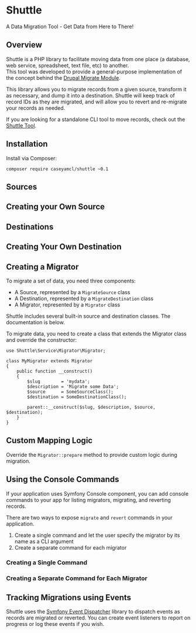 # Shuttle

A Data Migration Tool - Get Data from Here to There!

## Overview

Shuttle is a PHP library to facilitate moving data from one place 
(a database, web service, spreadsheet, text file, etc) to another.  
This tool was developed to provide a general-purpose implementation of the concept 
behind the [Drupal Migrate Module](https://www.drupal.org/project/migrate).

This library allows you to migrate records from a given source, transform it as necessary,
and dump it into a destination.  Shuttle will keep track of record IDs as they are migrated,
and will allow you to revert and re-migrate your records as needed.

If you are looking for a standalone CLI tool to move records, check out the [Shuttle Tool](#).

## Installation

Install via Composer:

    composer require caseyamcl/shuttle ~0.1

## Sources

## Creating your Own Source

## Destinations

## Creating Your Own Destination

## Creating a Migrator

To migrate a set of data, you need three components:

* A Source, represented by a `MigrateSource` class
* A Destination, represented by a `MigrateDestination` class
* A Migrator, represented by a `Migrator` class

Shuttle includes several built-in source and destination classes.  The documentation is below.

To migrate data, you need to create a class that extends the Migrator class and override the constructor:

    use Shuttle\Service\Migrator\Migrator;
    
    class MyMigrator extends Migrator
    {
        public function __construct()
        {
            $slug        = 'mydata';
            $description = 'Migrate some Data';
            $source      = SomeSourceClass();
            $destination = SomeDestinationClass();
        
            parent::__construct($slug, $description, $source, $destination);
        }
    }
    
## Custom Mapping Logic

Override the `Migrator::prepare` method to provide custom logic during migration.

## Using the Console Commands

If your application uses Symfony Console component, you can add console commands to your app for listing migrators, 
migrating, and reverting records.
  
There are two ways to expose `migrate` and `revert` commands in your application.

1. Create a single command and let the user specify the migrator by its name as a CLI argument
2. Create a separate command for each migrator

### Creating a Single Command

### Creating a Separate Command for Each Migrator

## Tracking Migrations using Events

Shuttle uses the [Symfony Event Dispatcher](#) library to dispatch events as records are migrated or reverted.
You can create event listeners to report on progress or log these events if you wish.
